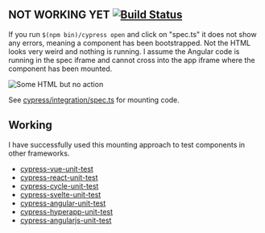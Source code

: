 ## NOT WORKING YET [![Build Status](https://travis-ci.org/bahmutov/cypress-angular-unit-test.svg?branch=master)](https://travis-ci.org/bahmutov/cypress-angular-unit-test)

If you run `$(npm bin)/cypress open` and click on "spec.ts" it does not show any errors, meaning a component has been bootstrapped. Not the HTML looks very weird and nothing is running. I assume the Angular code is running in the spec iframe and cannot cross into the app iframe where the component has been mounted.

![Some HTML but no action](images/html-but-no-action.png)

See [cypress/integration/spec.ts](cypress/integration/spec.ts) for mounting code.

## Working

I have successfully used this mounting approach to test components in other frameworks.

* [cypress-vue-unit-test](https://github.com/bahmutov/cypress-vue-unit-test)
* [cypress-react-unit-test](https://github.com/bahmutov/cypress-react-unit-test)
* [cypress-cycle-unit-test](https://github.com/bahmutov/cypress-cycle-unit-test)
* [cypress-svelte-unit-test](https://github.com/bahmutov/cypress-svelte-unit-test)
* [cypress-angular-unit-test](https://github.com/bahmutov/cypress-angular-unit-test)
* [cypress-hyperapp-unit-test](https://github.com/bahmutov/cypress-hyperapp-unit-test)
* [cypress-angularjs-unit-test](https://github.com/bahmutov/cypress-angularjs-unit-test)
